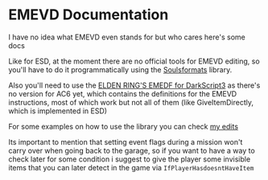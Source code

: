 # EMEVD Documentation

I have no idea what EMEVD even stands for but who cares here's some docs

Like for ESD, at the moment there are no official tools for EMEVD editing, so you'll have to do it programmatically using the [Soulsformats](https://github.com/soulsmods/SoulsFormatsNEXT) library.

Also you'll need to use the [ELDEN RING'S EMEDF for DarkScript3](https://soulsmods.github.io/emedf/er-emedf.html) as there's no version for AC6 yet, which contains the definitions for the EMEVD instructions, most of which work but not all of them (like GiveItemDirectly, which is implemented in ESD)

For some examples on how to use the library you can check [my edits](../EMEVD_Edits.cs)

Its important to mention that setting event flags during a mission won't carry over when going back to the garage, so if you want to have a way to check later for some condition i suggest to give the player some invisible items that you can later detect in the game via `IfPlayerHasdoesntHaveItem` 